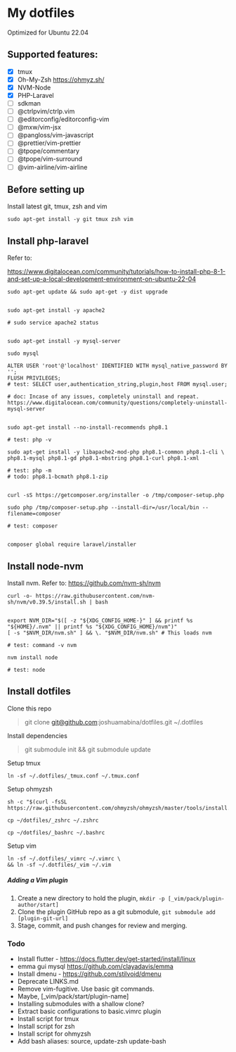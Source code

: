 # My dotfiles

Optimized for Ubuntu 22.04

## Supported features:

- [x] tmux
- [x] Oh-My-Zsh https://ohmyz.sh/
- [x] NVM-Node
- [x] PHP-Laravel
- [ ] sdkman
- [ ] @ctrlpvim/ctrlp.vim
- [ ] @editorconfig/editorconfig-vim
- [ ] @mxw/vim-jsx
- [ ] @pangloss/vim-javascript
- [ ] @prettier/vim-prettier
- [ ] @tpope/commentary
- [ ] @tpope/vim-surround
- [ ] @vim-airline/vim-airline

## Before setting up

Install latest git, tmux, zsh and vim


```
sudo apt-get install -y git tmux zsh vim 
```

## Install php-laravel

Refer to:

https://www.digitalocean.com/community/tutorials/how-to-install-php-8-1-and-set-up-a-local-development-environment-on-ubuntu-22-04

```
sudo apt-get update && sudo apt-get -y dist upgrade


sudo apt-get install -y apache2

# sudo service apache2 status


sudo apt-get install -y mysql-server

sudo mysql 

ALTER USER 'root'@'localhost' IDENTIFIED WITH mysql_native_password BY '';
FLUSH PRIVILEGES;
# test: SELECT user,authentication_string,plugin,host FROM mysql.user;

# doc: Incase of any issues, completely uninstall and repeat. https://www.digitalocean.com/community/questions/completely-uninstall-mysql-server


sudo apt-get install --no-install-recommends php8.1

# test: php -v

sudo apt-get install -y libapache2-mod-php php8.1-common php8.1-cli \ 
php8.1-mysql php8.1-gd php8.1-mbstring php8.1-curl php8.1-xml

# test: php -m
# todo: php8.1-bcmath php8.1-zip 


curl -sS https://getcomposer.org/installer -o /tmp/composer-setup.php

sudo php /tmp/composer-setup.php --install-dir=/usr/local/bin --filename=composer

# test: composer


composer global require laravel/installer
```


## Install node-nvm

Install nvm. Refer to: https://github.com/nvm-sh/nvm

```
curl -o- https://raw.githubusercontent.com/nvm-sh/nvm/v0.39.5/install.sh | bash


export NVM_DIR="$([ -z "${XDG_CONFIG_HOME-}" ] && printf %s "${HOME}/.nvm" || printf %s "${XDG_CONFIG_HOME}/nvm")"
[ -s "$NVM_DIR/nvm.sh" ] && \. "$NVM_DIR/nvm.sh" # This loads nvm

# test: command -v nvm

nvm install node

# test: node

```

## Install dotfiles 

Clone this repo

> git clone git@github.com:joshuamabina/dotfiles.git ~/.dotfiles

Install dependencies

> git submodule init && git submodule update

Setup tmux

```
ln -sf ~/.dotfiles/_tmux.conf ~/.tmux.conf
```

Setup ohmyzsh

```
sh -c "$(curl -fsSL https://raw.githubusercontent.com/ohmyzsh/ohmyzsh/master/tools/install.sh)"

cp ~/dotfiles/_zshrc ~/.zshrc

cp ~/dotfiles/_bashrc ~/.bashrc
```

Setup vim

```
ln -sf ~/.dotfiles/_vimrc ~/.vimrc \ 
&& ln -sf ~/.dotfiles/_vim ~/.vim
```

##### Adding a Vim plugin

1. Create a new directory to hold the plugin, `mkdir -p [_vim/pack/plugin-author/start]`
2. Clone the plugin GitHub repo as a git submodule, `git submodule add [plugin-git-url]`
3. Stage, commit, and push changes for review and merging.

### Todo

- Install flutter - https://docs.flutter.dev/get-started/install/linux
- emma gui mysql https://github.com/clayadavis/emma
- Install dmenu - https://github.com/stilvoid/dmenu
- Deprecate LINKS.md
- Remove vim-fugitive. Use basic git commands.
- Maybe, [\_vim/pack/start/plugin-name]
- Installing submodules with a shallow clone?
- Extract basic configurations to basic.vimrc plugin
- Install script for tmux
- Install script for zsh
- Install script for ohmyzsh
- Add bash aliases: source, update-zsh update-bash
